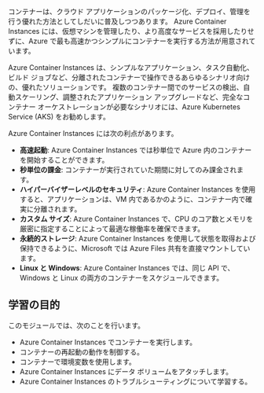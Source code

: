 コンテナーは、クラウド アプリケーションのパッケージ化、デプロイ、管理を行う優れた方法としてしだいに普及しつつあります。 Azure Container Instances には、仮想マシンを管理したり、より高度なサービスを採用したりせずに、Azure で最も高速かつシンプルにコンテナーを実行する方法が用意されています。

Azure Container Instances は、シンプルなアプリケーション、タスク自動化、ビルド ジョブなど、分離されたコンテナーで操作できるあらゆるシナリオ向けの、優れたソリューションです。 複数のコンテナー間でのサービスの検出、自動スケーリング、調整されたアプリケーション アップグレードなど、完全なコンテナー オーケストレーションが必要なシナリオには、Azure Kubernetes Service (AKS) をお勧めします。

Azure Container Instances には次の利点があります。

- **高速起動**: Azure Container Instances では秒単位で Azure 内のコンテナーを開始することができます。
- **秒単位の課金**: コンテナーが実行されていた期間に対してのみ課金されます。
- **ハイパーバイザーレベルのセキュリティ**: Azure Container Instances を使用すると、アプリケーションは、VM 内であるかのように、コンテナー内で確実に分離されます。
- **カスタム サイズ**: Azure Container Instances で、CPU のコア数とメモリを厳密に指定することによって最適な稼働率を確保できます。
- **永続的ストレージ**: Azure Container Instances を使用して状態を取得および保持できるように、Microsoft では Azure Files 共有を直接マウントしています。
- **Linux と Windows**: Azure Container Instances では、同じ API で、Windows と Linux の両方のコンテナーをスケジュールできます。

## <a name="learning-objectives"></a>学習の目的  

このモジュールでは、次のことを行います。

- Azure Container Instances でコンテナーを実行します。
- コンテナーの再起動の動作を制御する。
- コンテナーで環境変数を使用します。
- Azure Container Instances にデータ ボリュームをアタッチします。
- Azure Container Instances のトラブルシューティングについて学習する。
